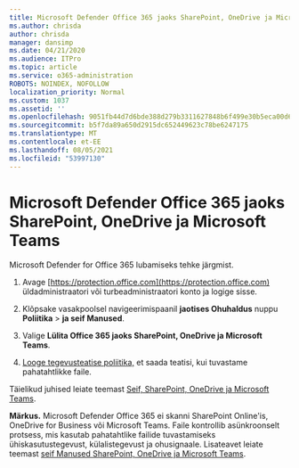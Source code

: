 ```yaml
---
title: Microsoft Defender Office 365 jaoks SharePoint, OneDrive ja Microsoft Teams
ms.author: chrisda
author: chrisda
manager: dansimp
ms.date: 04/21/2020
ms.audience: ITPro
ms.topic: article
ms.service: o365-administration
ROBOTS: NOINDEX, NOFOLLOW
localization_priority: Normal
ms.custom: 1037
ms.assetid: ''
ms.openlocfilehash: 9051fb44d7d6bde388d279b3311627848b6f499e30b5eca00d6a47cef105fb77
ms.sourcegitcommit: b5f7da89a650d2915dc652449623c78be6247175
ms.translationtype: MT
ms.contentlocale: et-EE
ms.lasthandoff: 08/05/2021
ms.locfileid: "53997130"
---
```

# <a name="microsoft-defender-for-office-365-for-sharepoint-onedrive-and-microsoft-teams"></a>Microsoft Defender Office 365 jaoks SharePoint, OneDrive ja Microsoft Teams

Microsoft Defender for Office 365 lubamiseks tehke järgmist.

1. Avage [https://protection.office.com](https://protection.office.com) üldadministraatori või turbeadministraatori konto ja logige sisse.

2. Klõpsake vasakpoolsel navigeerimispaanil **jaotises Ohuhaldus** nuppu **Poliitika** \> **ja seif Manused**.

3. Valige **Lülita Office 365 jaoks SharePoint, OneDrive ja Microsoft Teams**.

4. [Looge tegevusteatise poliitika,](/microsoft-365/compliance/create-activity-alerts) et saada teatisi, kui tuvastame pahatahtlikke faile.

Täielikud juhised leiate teemast [Seif, SharePoint, OneDrive ja Microsoft Teams](/microsoft-365/security/office-365-security/turn-on-atp-for-spo-odb-and-teams).

**Märkus.** Microsoft Defender Office 365 ei skanni SharePoint Online'is, OneDrive for Business või Microsoft Teams. Faile kontrollib asünkroonselt protsess, mis kasutab pahatahtlike failide tuvastamiseks ühiskasutustegevust, külalistegevust ja ohusignaale. Lisateavet leiate teemast [seif Manused SharePoint, OneDrive ja Microsoft Teams](/microsoft-365/security/office-365-security/atp-for-spo-odb-and-teams).
